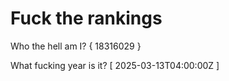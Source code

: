 # Fuck the rankings

Who the hell am I?
{ 18316029 }

What fucking year is it?
[ 2025-03-13T04:00:00Z ]
